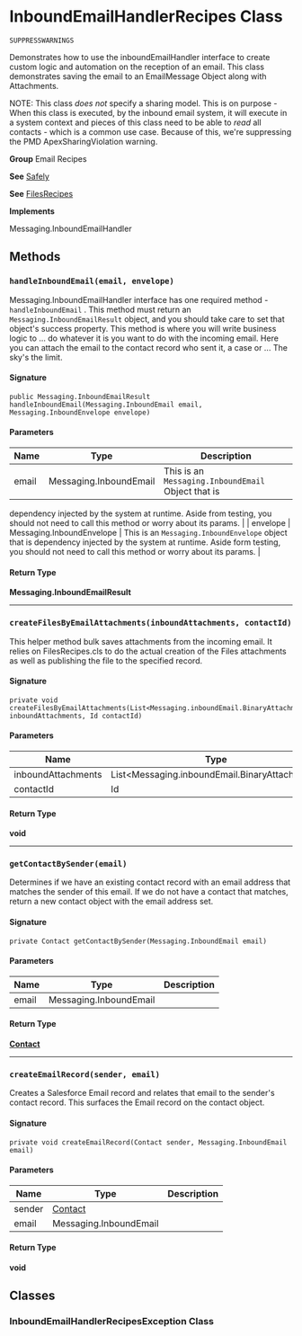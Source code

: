 # InboundEmailHandlerRecipes Class

`SUPPRESSWARNINGS`

Demonstrates how to use the inboundEmailHandler 
interface to create custom logic and automation on the reception 
of an email. This class demonstrates saving the email 
to an EmailMessage Object along with Attachments. 
 
NOTE: This class *does not* specify a sharing model. 
This is on purpose - When this class is executed, by the inbound 
email system, it will execute in a system context and pieces of 
this class need to be able to *read* all contacts - which is a 
common use case. Because of this, we&#x27;re suppressing the PMD 
ApexSharingViolation warning.

**Group** Email Recipes

**See** [Safely](https://github.com/trailheadapps/apex-recipes/wiki/Safely)

**See** [FilesRecipes](https://github.com/trailheadapps/apex-recipes/wiki/FilesRecipes)

**Implements**

Messaging.InboundEmailHandler

## Methods
### `handleInboundEmail(email, envelope)`

Messaging.InboundEmailHandler interface has one required 
method - `handleInboundEmail` . This method must return an 
 `Messaging.InboundEmailResult` object, and you should take care to set that 
object&#x27;s success property. This method is where you will write business 
logic to ... do whatever it is you want to do with the incoming email. 
Here you can attach the email to the contact record who sent it, a case 
or ... The sky&#x27;s the limit.

#### Signature
```apex
public Messaging.InboundEmailResult handleInboundEmail(Messaging.InboundEmail email, Messaging.InboundEnvelope envelope)
```

#### Parameters
| Name | Type | Description |
|------|------|-------------|
| email | Messaging.InboundEmail | This is an `Messaging.InboundEmail` Object that is 
dependency injected by the system at runtime. Aside from testing, you 
should not need to call this method or worry about its params. |
| envelope | Messaging.InboundEnvelope | This is an `Messaging.InboundEnvelope` object that is 
dependency injected by the system at runtime. Aside form testing, you 
should not need to call this method or worry about its params. |

#### Return Type
**Messaging.InboundEmailResult**

---

### `createFilesByEmailAttachments(inboundAttachments, contactId)`

This helper method bulk saves attachments from 
the incoming email. It relies on FilesRecipes.cls to do the actual 
creation of the Files attachments as well as publishing the file to the 
specified record.

#### Signature
```apex
private void createFilesByEmailAttachments(List<Messaging.inboundEmail.BinaryAttachment> inboundAttachments, Id contactId)
```

#### Parameters
| Name | Type | Description |
|------|------|-------------|
| inboundAttachments | List&lt;Messaging.inboundEmail.BinaryAttachment&gt; |  |
| contactId | Id |  |

#### Return Type
**void**

---

### `getContactBySender(email)`

Determines if we have an existing contact record 
with an email address that matches the sender of this email. 
If we do not have a contact that matches, return a new contact object 
with the email address set.

#### Signature
```apex
private Contact getContactBySender(Messaging.InboundEmail email)
```

#### Parameters
| Name | Type | Description |
|------|------|-------------|
| email | Messaging.InboundEmail |  |

#### Return Type
**[Contact](https://github.com/trailheadapps/apex-recipes/wiki/Contact)**

---

### `createEmailRecord(sender, email)`

Creates a Salesforce Email record and relates that email to 
the sender&#x27;s contact record. This surfaces the Email record on the 
contact object.

#### Signature
```apex
private void createEmailRecord(Contact sender, Messaging.InboundEmail email)
```

#### Parameters
| Name | Type | Description |
|------|------|-------------|
| sender | [Contact](https://github.com/trailheadapps/apex-recipes/wiki/Contact) |  |
| email | Messaging.InboundEmail |  |

#### Return Type
**void**

## Classes
### InboundEmailHandlerRecipesException Class
